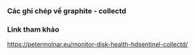 ### Các ghi chép về graphite - collectd



### Link tham khảo

https://petermolnar.eu/monitor-disk-health-hdsentinel-collectd/
